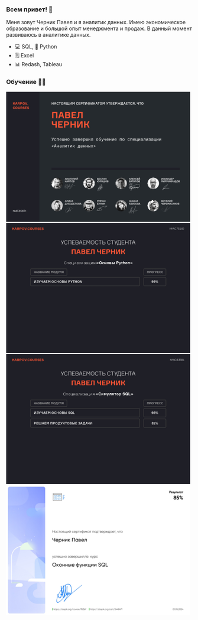 ### Всем привет! 👋

Меня зовут Черник Павел и я аналитик данных. Имею экономическое образование и большой опыт менеджмента и продаж. В данный момент развиваюсь в аналитике данных.

- :computer: SQL, :snake: Python
- :spiral_notepad: Excel
- :bar_chart: Redash, Tableau




### Обучение :man_student:


<div>
    <a href="https://lab.karpov.courses/certificate/d760fa86-0e65-40bf-8d8d-4455fe5061f9/" target="_blank" rel="noopener noreferrer">
        <img src="https://github.com/paulchernik/paulchernik/blob/main/Karpov_analyst.jpg?raw=true" title="Karpov_analyst" alt="Karpov_analyst" width="498" height="352">
    </a>
    <a href="https://lab.karpov.courses/certificate/48184da5-bfd8-43f7-bb84-705cb8dafc73/" target="_blank" rel="noopener noreferrer">
        <img src="https://github.com/paulchernik/paulchernik/blob/main/Karpov_python.jpg?raw=true" title="Karpov_python" alt="Karpov_python" width="498" height="352">
    </a>
    <a href="https://lab.karpov.courses/certificate/12ce5629-f75a-4221-bf22-4c24053d7d75/" target="_blank" rel="noopener noreferrer">
        <img src="https://github.com/paulchernik/paulchernik/blob/main/Karpov_sql.jpg?raw=true" title="Karpov_sql" alt="Karpov_sql" width="498" height="352">
    </a>
    <a href="https://stepik.org/certificate/c180d794cee2d8fac6405b04cbef6ce85d8216a1.pdf" target="_blank" rel="noopener noreferrer">
        <img src="https://github.com/paulchernik/paulchernik/blob/main/stepik_sql_window.jpg?raw=true" title="stepik_sql_window" alt="stepik_sql_window" width="498" height="352">
    </a>
</div>

